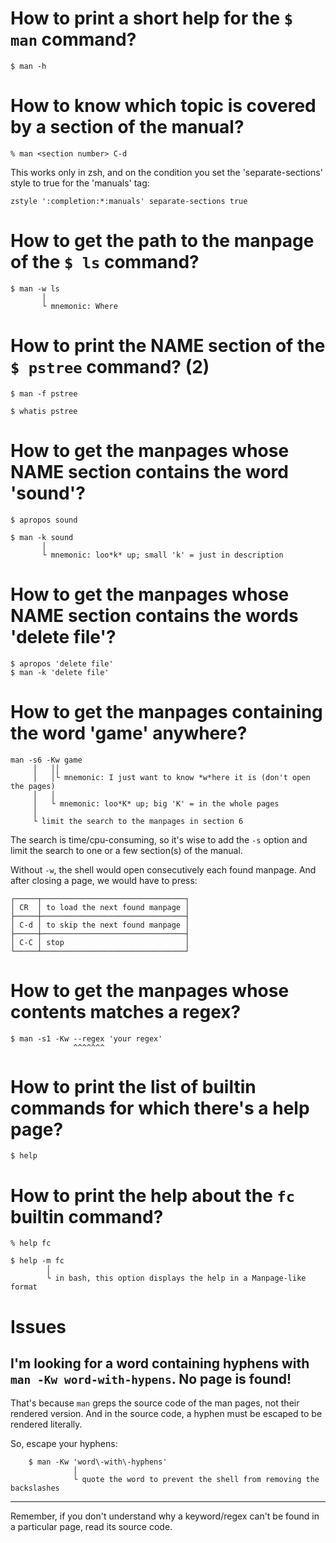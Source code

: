 # How to print a short help for the `$ man` command?

    $ man -h

##
# How to know which topic is covered by a section of the manual?

    % man <section number> C-d

This works  only in zsh,  and on the  condition you set  the 'separate-sections'
style to true for the 'manuals' tag:

    zstyle ':completion:*:manuals' separate-sections true

##
# How to get the path to the manpage of the `$ ls` command?

    $ man -w ls
           │
           └ mnemonic: Where

# How to print the NAME section of the `$ pstree` command?  (2)

    $ man -f pstree

    $ whatis pstree

##
# How to get the manpages whose NAME section contains the word 'sound'?

    $ apropos sound

    $ man -k sound
           │
           └ mnemonic: loo*k* up; small 'k' = just in description

# How to get the manpages whose NAME section contains the words 'delete file'?

    $ apropos 'delete file'
    $ man -k 'delete file'

# How to get the manpages containing the word 'game' anywhere?

    man -s6 -Kw game
         │   ││
         │   │└ mnemonic: I just want to know *w*here it is (don't open the pages)
         │   │
         │   └ mnemonic: loo*K* up; big 'K' = in the whole pages
         │
         └ limit the search to the manpages in section 6

The search is time/cpu-consuming, so it's wise  to add the `-s` option and limit
the search to one or a few section(s) of the manual.

Without `-w`, the shell would open consecutively each found manpage.
And after closing a page, we would have to press:

    ┌─────┬────────────────────────────────┐
    │ CR  │ to load the next found manpage │
    ├─────┼────────────────────────────────┤
    │ C-d │ to skip the next found manpage │
    ├─────┼────────────────────────────────┤
    │ C-C │ stop                           │
    └─────┴────────────────────────────────┘

# How to get the manpages whose contents matches a regex?

    $ man -s1 -Kw --regex 'your regex'
                  ^^^^^^^

##
# How to print the list of builtin commands for which there's a help page?

    $ help

# How to print the help about the `fc` builtin command?

    % help fc

    $ help -m fc
            │
            └ in bash, this option displays the help in a Manpage-like format

##
# Issues
## I'm looking for a word containing hyphens with `man -Kw word-with-hypens`.  No page is found!

That's because `man` greps the source code of the man pages, not their rendered version.
And in the source code, a hyphen must be escaped to be rendered literally.

So, escape your hyphens:

        $ man -Kw 'word\-with\-hyphens'
                  │
                  └ quote the word to prevent the shell from removing the backslashes

---

Remember,  if you  don't understand  why  a keyword/regex  can't be  found in  a
particular page, read its source code.

